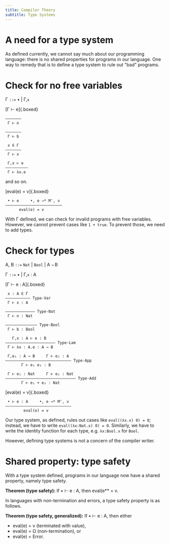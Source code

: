 ```yaml
---
title: Compiler Theory
subtitle: Type Systems
---
```


# A need for a type system
As defined currently, we cannot say much about our programming language: there is no shared properties for programs in our language. One way to remedy that is to define a type system to rule out "bad" programs.

# Check for no free variables

Γ `::=` • | Γ,`x`

[Γ ⊢ e]{.boxed}

```
———————
 Γ ⊢ n
```

```
———————
 Γ ⊢ b
```

```
 x ∈ Γ
———————
 Γ ⊢ x
```

```
 Γ,x ⊢ e
——————————
 Γ ⊢ λx.e
```

and so on.

[eval(e) = v]{.boxed}

```
 • ⊢ e     •, e →* M', v
—————————————————————————
      eval(e) = v
```

With Γ defined, we can check for invalid programs with free variables. However, we cannot prevent cases like `1 + true`. To prevent those, we need to add types.

# Check for types
A, B `::=` `Nat` | `Bool` | A `→` B

Γ `::=` • | Γ,`x` : A

[Γ ⊢ e : A]{.boxed}

```
 x : A ∈ Γ
——————————— Type-Var
 Γ ⊢ x : A
```

```
————————————— Type-Nat
 Γ ⊢ n : Nat
```

```
—————————————— Type-Bool
 Γ ⊢ b : Bool
```

```
   Γ,x : A ⊢ e : B
—————————————————————— Type-Lam
 Γ ⊢ λx : A.e : A → B
```

```
 Γ,e₁ : A → B     Γ ⊢ e₂ : A
————————————————————————————— Type-App
       Γ ⊢ e₁ e₂ : B
```

```
 Γ ⊢ e₁ : Nat     Γ ⊢ e₂ : Nat
——————————————————————————————— Type-Add
       Γ ⊢ e₁ + e₂ : Nat
```

[eval(e) = v]{.boxed}

```
 • ⊢ e : A     •, e →* M', v
—————————————————————————————
        eval(e) = v
```

Our type system, as defined, rules out cases like `eval((λx.x) 0) = 0`; instead, we have to write `eval((λx:Nat.x) 0) = 0`. Similarly, we have to write the identity function for each type, e.g. `λx:Bool.x` for `Bool`.

However, defining type systems is not a concern of the compiler writer.

# Shared property: type safety
With a type system defined, programs in our language now have a shared property, namely type safety.

**Theorem (type safety):** If • ⊢ e : A, then eval(e** = v.

In languages with non-termination and errors, a type safety property is as follows.

**Theorem (type safety, generalized):** If • ⊢ e : A, then either

- eval(e) = v (terminated with value),
- eval(e) = Ω (non-termination), or
- eval(e) = Error.
